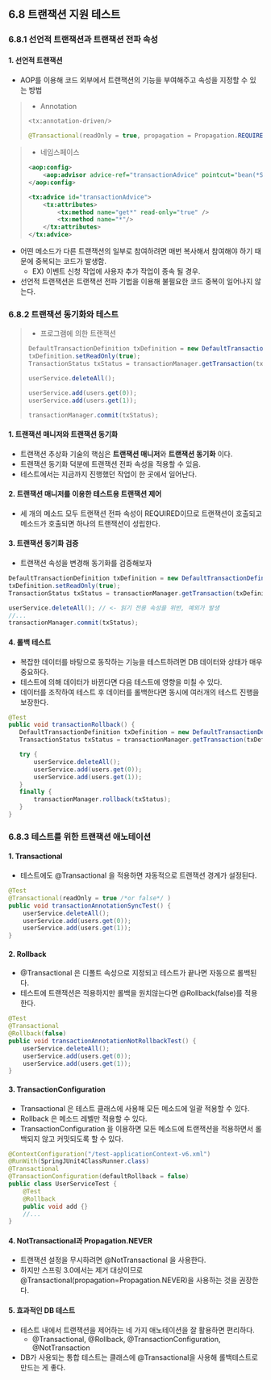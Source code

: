## 6.8 트랜잭션 지원 테스트
### 6.8.1 선언적 트랜잭션과 트랜잭션 전파 속성
#### 1. 선언적 트랜잭션
- AOP를 이용해 코드 외부에서 트랜잭션의 기능을 부여해주고 속성을 지정할 수 있는 방법

> * Annotation
> ```java
> <tx:annotation-driven/>
>  
> @Transactional(readOnly = true, propagation = Propagation.REQUIRED)
> ```

> * 네임스페이스
> ```xml
> <aop:config>
>     <aop:advisor advice-ref="transactionAdvice" pointcut="bean(*Service)"/>
> </aop:config>
> 
> <tx:advice id="transactionAdvice">
>     <tx:attributes>
>         <tx:method name="get*" read-only="true" />
>         <tx:method name="*"/>
>     </tx:attributes>
> </tx:advice>
> ```

* 어떤 메소드가 다른 트랜잭션의 일부로 참여하려면 매번 복사해서 참여해야 하기 때문에 중복되는 코드가 발생함.
    * EX) 이벤트 신청 작업에 사용자 추가 작업이 종속 될 경우.
* 선언적 트랜잭션은 트랜잭션 전파 기법을 이용해 불필요한 코드 중복이 일어나지 않는다. 

### 6.8.2 트랜잭션 동기화와 테스트

> * 프로그램에 의한 트랜잭션
> ```java
> DefaultTransactionDefinition txDefinition = new DefaultTransactionDefinition();
> txDefinition.setReadOnly(true);
> TransactionStatus txStatus = transactionManager.getTransaction(txDefinition);
> 
> userService.deleteAll();
> 
> userService.add(users.get(0));
> userService.add(users.get(1));
> 
> transactionManager.commit(txStatus);
> ```
#### 1. 트랜잭션 매니저와 트랜잭션 동기화
* 트랜잭션 추상화 기술의 핵심은 <b>트랜잭션 매니저</b>와 <b>트랜잭션 동기화</b> 이다.
* 트랜잭션 동기화 덕분에 트랜잭션 전파 속성을 적용할 수 있음.
* 테스트에서는 지금까지 진행했던 작업이 한 곳에서 일어난다.

#### 2. 트랜잭션 매니저를 이용한 테스트용 트랜잭션 제어
* 세 개의 메소드 모두 트랜잭션 전파 속성이 REQUIRED이므로 트랜잭션이 호출되고 메소드가 호출되면 하나의 트랜잭션이 성립한다.

#### 3. 트랜잭션 동기화 검증
* 트랜잭션 속성을 변경해 동기화를 검증해보자
```java
DefaultTransactionDefinition txDefinition = new DefaultTransactionDefinition();
txDefinition.setReadOnly(true);
TransactionStatus txStatus = transactionManager.getTransaction(txDefinition);

userService.deleteAll(); // <- 읽기 전용 속성을 위반, 예외가 발생
//...
transactionManager.commit(txStatus);
```

#### 4. 롤백 테스트
* 복잡한 데이터를 바탕으로 동작하는 기능을 테스트하려면 DB 데이터와 상태가 매우 중요하다.
* 테스트에 의해 데이터가 바뀐다면 다음 테스트에 영향을 미칠 수 있다.
* 데이터를 조작하여 테스트 후 데이터를 롤백한다면 동시에 여러개의 테스트 진행을 보장한다.
 ```java
@Test
public void transactionRollback() {
    DefaultTransactionDefinition txDefinition = new DefaultTransactionDefinition();
    TransactionStatus txStatus = transactionManager.getTransaction(txDefinition);

    try {
        userService.deleteAll();
        userService.add(users.get(0));
        userService.add(users.get(1));
    }
    finally {
        transactionManager.rollback(txStatus);
    }
}
```

### 6.8.3 테스트를 위한 트랜잭션 애노테이션
#### 1. Transactional
* 테스트에도 @Transactional 을 적용하면 자동적으로 트랜잭션 경계가 설정된다.
```java
@Test
@Transactional(readOnly = true /*or false*/ )
public void transactionAnnotationSyncTest() {
    userService.deleteAll();
    userService.add(users.get(0));
    userService.add(users.get(1));
}
```

#### 2. Rollback
* @Transactional 은 디폴트 속성으로 지정되고 테스트가 끝나면 자동으로 롤백된다.
* 테스트에 트랜잭션은 적용하지만 롤백을 원치않는다면 @Rollback(false)를 적용한다.
```java
@Test
@Transactional
@Rollback(false)
public void transactionAnnotationNotRollbackTest() {
    userService.deleteAll();
    userService.add(users.get(0));
    userService.add(users.get(1));
}
```

#### 3. TransactionConfiguration
* Transactional 은 테스트 클래스에 사용해 모든 메소드에 일괄 적용할 수 있다.
* Rollback 은 메소드 레벨만 적용할 수 있다.
* TransactionConfiguration 을 이용하면 모든 메소드에 트랜잭션을 적용하면서 롤백되지 않고 커밋되도록 할 수 있다.
```java
@ContextConfiguration("/test-applicationContext-v6.xml")
@RunWith(SpringJUnit4ClassRunner.class)
@Transactional
@TransactionConfiguration(defaultRollback = false)
public class UserServiceTest {
    @Test
    @Rollback
    public void add {}
    //...
}
```

#### 4. NotTransactional과 Propagation.NEVER
* 트랜잭션 설정을 무시하려면 @NotTransactional 을 사용한다.
* 하지만 스프링 3.0에서는 제거 대상이므로 @Transactional(propagation=Propagation.NEVER)을 사용하는 것을 권장한다.

#### 5. 효과적인 DB 테스트
* 테스트 내에서 트랜잭션을 제어하는 네 가지 애노테이션을 잘 활용하면 편리하다.
    * @Transactional, @Rollback, @TransactionConfiguration, @NotTransaction
* DB가 사용되는 통합 테스트는 클래스에 @Transactional을 사용해 롤백테스트로 만드는 게 좋다.